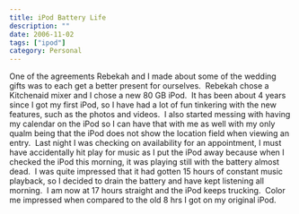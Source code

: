 ```yaml
---
title: iPod Battery Life
description: ""
date: 2006-11-02
tags: ["ipod"]
category: Personal
---
```



<p>One of the agreements Rebekah and I made about some of the wedding gifts was to each get a better present for ourselves.&nbsp; Rebekah chose a Kitchenaid mixer and I chose a new 80 GB iPod.&nbsp; It has been about 4 years since I got my first iPod, so I have had a lot of fun tinkering with the new features, such as the photos and videos.&nbsp; I also started messing with having my calendar on the iPod so I can have that with me as well with my only qualm being that the iPod does not show the location field when viewing an entry.&nbsp; Last night I was checking on availability for an appointment, I must have accidentally hit play for music as I put the iPod away because when I checked the iPod this morning, it was playing still with the battery almost dead.&nbsp; I was quite impressed that it had gotten 15 hours of constant music playback, so I decided to drain the battery and have kept listening all morning.&nbsp; I am now at 17 hours straight and the iPod keeps trucking.&nbsp; Color me impressed when compared to the old 8 hrs I got on my original iPod.</p>
